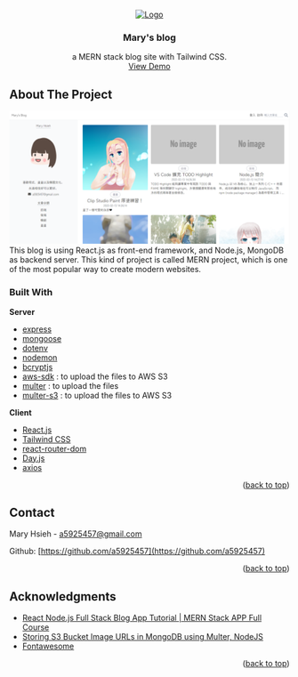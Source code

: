 <div id="top"></div>

<br />
<div align="center">
  <a href="https://mary-blog-project.netlify.app/">
    <img src="https://mary-blog-project.netlify.app/image/icon.svg" alt="Logo" width="200">
  </a>

  <h3 align="center">Mary's blog</h3>

  <p align="center">
    a MERN stack blog site with Tailwind CSS.
    <br />
    <a href="https://mary-blog-project.netlify.app/">View Demo</a>
  </p>
</div>



## About The Project

![image](https://github.com/a5925457/mary-blog-project/blob/main/demo.png)
This blog is using React.js as front-end framework, and Node.js, MongoDB as backend server. This kind of project is called MERN project, which is one of the most popular way to create modern websites.

### Built With

**Server**

- [express](https://www.npmjs.com/package/express)
- [mongoose](https://www.npmjs.com/package/mongoose)
- [dotenv](https://www.npmjs.com/package/dotenv)
- [nodemon](https://www.npmjs.com/package/nodemon)
- [bcryptjs](https://www.npmjs.com/package/bcryptjs)
- [aws-sdk](https://www.npmjs.com/package/aws-sdk) : to upload the files to AWS S3
- [multer](https://www.npmjs.com/package/multer) : to upload the files
- [multer-s3](https://www.npmjs.com/package/multer-s3) : to upload the files to AWS S3

**Client**

- [React.js](https://reactjs.org/)
- [Tailwind CSS](https://tailwindcss.com/)
- [react-router-dom](https://www.npmjs.com/package/react-router-dom)
- [Day.js](https://day.js.org/)
- [axios](https://www.npmjs.com/package/axios)


<p align="right">(<a href="#top">back to top</a>)</p>


## Contact

Mary Hsieh - a5925457@gmail.com

Github: [https://github.com/a5925457](https://github.com/a5925457)

<p align="right">(<a href="#top">back to top</a>)</p>



## Acknowledgments

- [React Node.js Full Stack Blog App Tutorial | MERN Stack APP Full Course](https://www.youtube.com/watch?v=LelifxOrzvw)
- [Storing S3 Bucket Image URLs in MongoDB using Multer, NodeJS](https://www.youtube.com/watch?time_continue=258&v=XC5rdgxyioY&feature=emb_logo)
- [Fontawesome](https://fontawesome.com/v5/search)

<p align="right">(<a href="#top">back to top</a>)</p>
